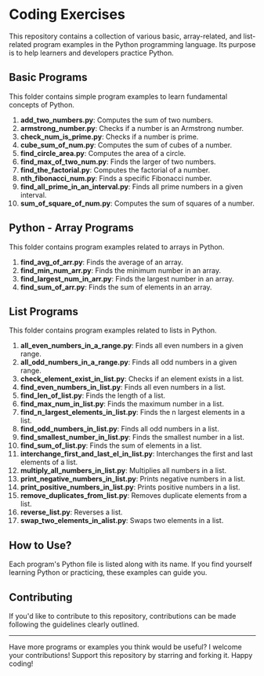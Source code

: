 # Coding Exercises

This repository contains a collection of various basic, array-related, and list-related program examples in the Python programming language. Its purpose is to help learners and developers practice Python.

## Basic Programs

This folder contains simple program examples to learn fundamental concepts of Python.

1. **add_two_numbers.py**: Computes the sum of two numbers.
2. **armstrong_number.py**: Checks if a number is an Armstrong number.
3. **check_num_is_prime.py**: Checks if a number is prime.
4. **cube_sum_of_num.py**: Computes the sum of cubes of a number.
5. **find_circle_area.py**: Computes the area of a circle.
6. **find_max_of_two_num.py**: Finds the larger of two numbers.
7. **find_the_factorial.py**: Computes the factorial of a number.
8. **nth_fibonacci_num.py**: Finds a specific Fibonacci number.
9. **find_all_prime_in_an_interval.py**: Finds all prime numbers in a given interval.
10. **sum_of_square_of_num.py**: Computes the sum of squares of a number.

## Python - Array Programs

This folder contains program examples related to arrays in Python.

1. **find_avg_of_arr.py**: Finds the average of an array.
2. **find_min_num_arr.py**: Finds the minimum number in an array.
3. **find_largest_num_in_arr.py**: Finds the largest number in an array.
4. **find_sum_of_arr.py**: Finds the sum of elements in an array.

## List Programs

This folder contains program examples related to lists in Python.

1. **all_even_numbers_in_a_range.py**: Finds all even numbers in a given range.
2. **all_odd_numbers_in_a_range.py**: Finds all odd numbers in a given range.
3. **check_element_exist_in_list.py**: Checks if an element exists in a list.
4. **find_even_numbers_in_list.py**: Finds all even numbers in a list.
5. **find_len_of_list.py**: Finds the length of a list.
6. **find_max_num_in_list.py**: Finds the maximum number in a list.
7. **find_n_largest_elements_in_list.py**: Finds the n largest elements in a list.
8. **find_odd_numbers_in_list.py**: Finds all odd numbers in a list.
9. **find_smallest_number_in_list.py**: Finds the smallest number in a list.
10. **find_sum_of_list.py**: Finds the sum of elements in a list.
11. **interchange_first_and_last_el_in_list.py**: Interchanges the first and last elements of a list.
12. **multiply_all_numbers_in_list.py**: Multiplies all numbers in a list.
13. **print_negative_numbers_in_list.py**: Prints negative numbers in a list.
14. **print_positive_numbers_in_list.py**: Prints positive numbers in a list.
15. **remove_duplicates_from_list.py**: Removes duplicate elements from a list.
16. **reverse_list.py**: Reverses a list.
17. **swap_two_elements_in_alist.py**: Swaps two elements in a list.

## How to Use?

Each program's Python file is listed along with its name.
If you find yourself learning Python or practicing, these examples can guide you.

## Contributing

If you'd like to contribute to this repository, contributions can be made following the guidelines clearly outlined.

---

Have more programs or examples you think would be useful? I welcome your contributions! Support this repository by starring and forking it. Happy coding!
